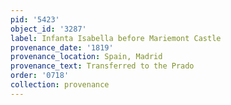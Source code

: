 ```yaml
---
pid: '5423'
object_id: '3287'
label: Infanta Isabella before Mariemont Castle
provenance_date: '1819'
provenance_location: Spain, Madrid
provenance_text: Transferred to the Prado
order: '0718'
collection: provenance
---
```

